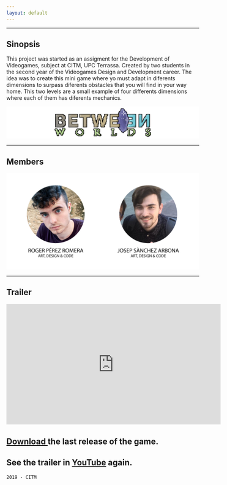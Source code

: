 ```yaml
---
layout: default
---
```



* * *
## Sinopsis

This project was started as an assigment for the Development of Videogames, subject at CITM, UPC Terrassa. Created by two students in the second year of the Videogames Design and Development career. The idea was to create this mini game where yo must adapt in diferents dimensions to surpass diferents obstacles that you will find in your way home. This two levels are a small example of four differents dimensions where each of them has diferents mechanics.

![Branching](https://raw.githubusercontent.com/Pletenica/Between-Worlds/master/Web%20Images/Logo.png)

* * *
## Members
![Branching](https://raw.githubusercontent.com/Pletenica/Between-Worlds/master/Web%20Images/Membres%20Grup.png)

* * *
## Trailer

<iframe width="560" height="315" src="https://www.youtube.com/watch?v=8rtzu8SsweM&feature=youtu.be" frameborder="0" allow="accelerometer; autoplay; encrypted-media; gyroscope; picture-in-picture" allowfullscreen></iframe>

## [Download ](https://github.com/Pletenica/Between-Worlds/releases) the last release of the game.
## See the trailer in [YouTube](https://www.youtube.com/watch?v=8rtzu8SsweM&feature=youtu.be) again.

```
2019 - CITM
```

